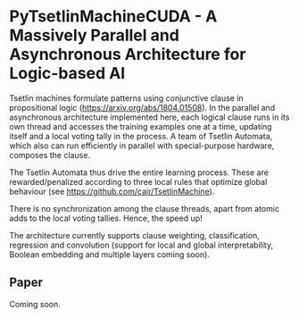 # PyTsetlinMachineCUDA - A Massively Parallel and Asynchronous Architecture for Logic-based AI 

Tsetlin machines formulate patterns using conjunctive clause in propositional logic (https://arxiv.org/abs/1804.01508). In the parallel and asynchronous architecture implemented here, each logical clause runs in its own thread and accesses the training examples one at a time,  updating itself and a local voting tally in the process.
A team of Tsetlin Automata, which also can run efficiently in parallel with special-purpose hardware, composes the clause.

The Tsetlin Automata thus drive the entire learning process. These are rewarded/penalized according to three local rules that optimize global behaviour (see https://github.com/cair/TsetlinMachine).

There is no synchronization among the clause threads, apart from atomic adds to the local voting tallies. Hence, the speed up!

<p>
The architecture currently supports clause weighting, classification, regression and convolution (support for local and global interpretability, Boolean embedding and multiple layers coming soon).
</p>

## Paper

Coming soon.
